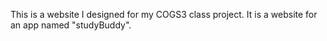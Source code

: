 This is a website I designed for my COGS3 class project. It is a website for an app named "studyBuddy".
